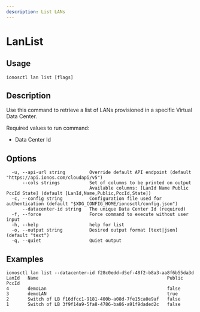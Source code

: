 ```yaml
---
description: List LANs
---
```


# LanList

## Usage

```text
ionosctl lan list [flags]
```

## Description

Use this command to retrieve a list of LANs provisioned in a specific Virtual Data Center.

Required values to run command:

* Data Center Id

## Options

```text
  -u, --api-url string         Override default API endpoint (default "https://api.ionos.com/cloudapi/v5")
      --cols strings           Set of columns to be printed on output 
                               Available columns: [LanId Name Public PccId State] (default [LanId,Name,Public,PccId,State])
  -c, --config string          Configuration file used for authentication (default "$XDG_CONFIG_HOME/ionosctl/config.json")
      --datacenter-id string   The unique Data Center Id (required)
  -f, --force                  Force command to execute without user input
  -h, --help                   help for list
  -o, --output string          Desired output format [text|json] (default "text")
  -q, --quiet                  Quiet output
```

## Examples

```text
ionosctl lan list --datacenter-id f28c0edd-d5ef-48f2-b8a3-aa8f6b55da3d 
LanId   Name                                                Public    PccId
4       demoLan                                             false
3       demoLAN                                             true
2       Switch of LB f16dfcc1-9181-400b-a08d-7fe15ca0e9af   false
1       Switch of LB 3f9f14a9-5fa8-4786-ba86-a91f9daded2c   false
```

